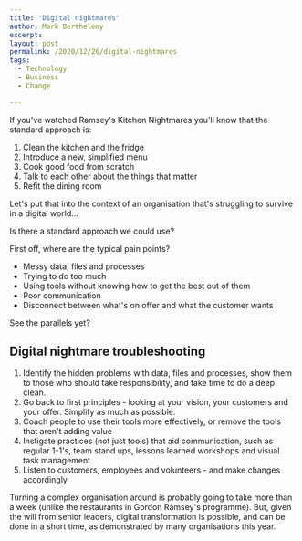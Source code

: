 ```yaml
---
title: 'Digital nightmares'
author: Mark Berthelemy
excerpt:
layout: post
permalink: /2020/12/26/digital-nightmares
tags:
  - Technology
  - Business
  - Change

---
```

If you've watched Ramsey's Kitchen Nightmares you'll know that the standard approach is:

1. Clean the kitchen and the fridge
2. Introduce a new, simplified menu
3. Cook good food from scratch
4. Talk to each other about the things that matter
5. Refit the dining room

Let's put that into the context of an organisation that's struggling to survive in a digital world...

Is there a standard approach we could use?

First off, where are the typical pain points?

- Messy data, files and processes
- Trying to do too much
- Using tools without knowing how to get the best out of them
- Poor communication
- Disconnect between what's on offer and what the customer wants

See the parallels yet?

## Digital nightmare troubleshooting

1. Identify the hidden problems with data, files and processes, show them to those who should take responsibility, and take time to do a deep clean.
2. Go back to first principles - looking at your vision, your customers and your offer. Simplify as much as possible.
3. Coach people to use their tools more effectively, or remove the tools that aren't adding value
4. Instigate practices (not just tools) that aid communication, such as regular 1-1's, team stand ups, lessons learned workshops and visual task management
5. Listen to customers, employees and volunteers - and make changes accordingly

Turning a complex organisation around is probably going to take more than a week (unlike the restaurants in Gordon Ramsey's programme). But, given the will from senior leaders, digital transformation is possible, and can be done in a short time, as demonstrated by many organisations this year. 
